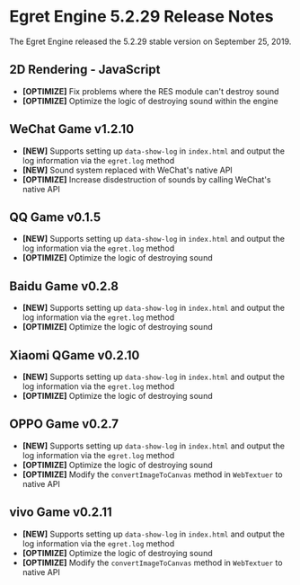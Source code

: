 # Egret Engine 5.2.29 Release Notes
The Egret Engine released the 5.2.29 stable version on September 25, 2019.

## 2D Rendering - JavaScript 
- **[OPTIMIZE]** Fix problems where the RES module can't destroy sound
- **[OPTIMIZE]** Optimize the logic of destroying sound within the engine


## WeChat Game v1.2.10
- **[NEW]** Supports setting up `data-show-log` in `index.html` and output the log information via the `egret.log` method
- **[NEW]** Sound system replaced with WeChat's native API
- **[OPTIMIZE]**  Increase disdestruction of sounds by calling WeChat's native API

## QQ Game v0.1.5
- **[NEW]** Supports setting up `data-show-log` in `index.html` and output the log information via the `egret.log` method
- **[OPTIMIZE]**  Optimize the logic of destroying sound

## Baidu Game v0.2.8
- **[NEW]** Supports setting up `data-show-log` in `index.html` and output the log information via the `egret.log` method
- **[OPTIMIZE]**  Optimize the logic of destroying sound

## Xiaomi QGame v0.2.10
- **[NEW]** Supports setting up `data-show-log` in `index.html` and output the log information via the `egret.log` method
- **[OPTIMIZE]**  Optimize the logic of destroying sound

## OPPO Game v0.2.7
- **[NEW]** Supports setting up `data-show-log` in `index.html` and output the log information via the `egret.log` method
- **[OPTIMIZE]**  Optimize the logic of destroying sound
- **[OPTIMIZE]**  Modify the `convertImageToCanvas` method in `WebTextuer` to native API

## vivo Game v0.2.11
- **[NEW]** Supports setting up `data-show-log` in `index.html` and output the log information via the `egret.log` method
- **[OPTIMIZE]**  Optimize the logic of destroying sound
- **[OPTIMIZE]**  Modify the `convertImageToCanvas` method in `WebTextuer` to native API
